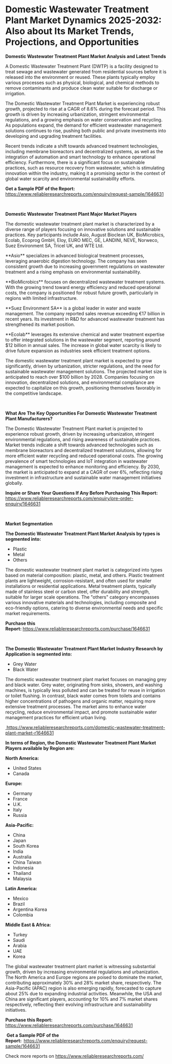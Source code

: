 <p><h1>Domestic Wastewater Treatment Plant Market Dynamics 2025-2032: Also about Its Market Trends, Projections, and Opportunities</h1></p><p><strong>Domestic Wastewater Treatment Plant Market Analysis and Latest Trends</strong></p>
<p><p>A Domestic Wastewater Treatment Plant (DWTP) is a facility designed to treat sewage and wastewater generated from residential sources before it is released into the environment or reused. These plants typically employ various processes such as physical, biological, and chemical methods to remove contaminants and produce clean water suitable for discharge or irrigation.</p><p>The Domestic Wastewater Treatment Plant Market is experiencing robust growth, projected to rise at a CAGR of 8.6% during the forecast period. This growth is driven by increasing urbanization, stringent environmental regulations, and a growing emphasis on water conservation and recycling. As populations expand, the demand for efficient wastewater management solutions continues to rise, pushing both public and private investments into developing and upgrading treatment facilities.</p><p>Recent trends indicate a shift towards advanced treatment technologies, including membrane bioreactors and decentralized systems, as well as the integration of automation and smart technology to enhance operational efficiency. Furthermore, there is a significant focus on sustainable practices, such as resource recovery from wastewater, which is stimulating innovation within the industry, making it a promising sector in the context of global water scarcity and environmental sustainability efforts.</p></p>
<p><strong>Get a Sample PDF of the Report:&nbsp;</strong> <a href="https://www.reliableresearchreports.com/enquiry/request-sample/1646631?utm_campaign=2734&utm_medium=2&utm_source=Github&utm_content=ia&utm_term=23022025&utm_id=domestic-wastewater-treatment-plant">https://www.reliableresearchreports.com/enquiry/request-sample/1646631</a></p>
<p>&nbsp;</p>
<p><strong>Domestic Wastewater Treatment Plant Major Market Players</strong></p>
<p><p>The domestic wastewater treatment plant market is characterized by a diverse range of players focusing on innovative solutions and sustainable practices. Key participants include Asio, August Bioclean UK, BioMicrobics, Ecolab, Ecoprog GmbH, Eloy, EURO MEC, GE, LANDINI, NEVE, Norweco, Suez Environment SA, Tricel UK, and WTE Ltd.</p><p>**Asio** specializes in advanced biological treatment processes, leveraging anaerobic digestion technology. The company has seen consistent growth due to increasing government regulations on wastewater treatment and a rising emphasis on environmental sustainability.</p><p>**BioMicrobics** focuses on decentralized wastewater treatment systems. With the growing trend toward energy efficiency and reduced operational costs, the company is positioned for robust future growth, particularly in regions with limited infrastructure.</p><p>**Suez Environment SA** is a global leader in water and waste management. The company reported sales revenue exceeding €17 billion in recent years. Its investment in R&D for advanced wastewater treatment has strengthened its market position.</p><p>**Ecolab** leverages its extensive chemical and water treatment expertise to offer integrated solutions in the wastewater segment, reporting around $12 billion in annual sales. The increase in global water scarcity is likely to drive future expansion as industries seek efficient treatment options.</p><p>The domestic wastewater treatment plant market is expected to grow significantly, driven by urbanization, stricter regulations, and the need for sustainable wastewater management solutions. The projected market size is anticipated to reach over $100 billion by 2028. Companies focusing on innovation, decentralized solutions, and environmental compliance are expected to capitalize on this growth, positioning themselves favorably in the competitive landscape.</p></p>
<p>&nbsp;</p>
<p><strong>What Are The Key Opportunities For Domestic Wastewater Treatment Plant Manufacturers?</strong></p>
<p><p>The Domestic Wastewater Treatment Plant market is projected to experience robust growth, driven by increasing urbanization, stringent environmental regulations, and rising awareness of sustainable practices. Market trends indicate a shift towards advanced technologies such as membrane bioreactors and decentralized treatment solutions, allowing for more efficient water recycling and reduced operational costs. The growing prevalence of smart technologies and IoT integration in wastewater management is expected to enhance monitoring and efficiency. By 2030, the market is anticipated to expand at a CAGR of over 6%, reflecting rising investment in infrastructure and sustainable water management initiatives globally.</p></p>
<p><strong>Inquire or Share Your Questions If Any Before Purchasing This Report:</strong> <a href="https://www.reliableresearchreports.com/enquiry/pre-order-enquiry/1646631?utm_campaign=2734&utm_medium=2&utm_source=Github&utm_content=ia&utm_term=23022025&utm_id=domestic-wastewater-treatment-plant">https://www.reliableresearchreports.com/enquiry/pre-order-enquiry/1646631</a></p>
<p>&nbsp;</p>
<p><strong>Market Segmentation</strong></p>
<p><strong>The Domestic Wastewater Treatment Plant Market Analysis by types is segmented into:</strong></p>
<p><ul><li>Plastic</li><li>Metal</li><li>Others</li></ul></p>
<p><p>The domestic wastewater treatment plant market is categorized into types based on material composition: plastic, metal, and others. Plastic treatment plants are lightweight, corrosion-resistant, and often used for smaller installations or residential applications. Metal treatment plants, typically made of stainless steel or carbon steel, offer durability and strength, suitable for larger scale operations. The "others" category encompasses various innovative materials and technologies, including composite and eco-friendly options, catering to diverse environmental needs and specific market requirements.</p></p>
<p><strong>Purchase this Report:&nbsp;</strong><a href="https://www.reliableresearchreports.com/purchase/1646631?utm_campaign=2734&utm_medium=2&utm_source=Github&utm_content=ia&utm_term=23022025&utm_id=domestic-wastewater-treatment-plant">https://www.reliableresearchreports.com/purchase/1646631</a></p>
<p>&nbsp;</p>
<p><strong>The Domestic Wastewater Treatment Plant Market Industry Research by Application is segmented into:</strong></p>
<p><ul><li>Grey Water</li><li>Black Water</li></ul></p>
<p><p>The domestic wastewater treatment plant market focuses on managing grey and black water. Grey water, originating from sinks, showers, and washing machines, is typically less polluted and can be treated for reuse in irrigation or toilet flushing. In contrast, black water comes from toilets and contains higher concentrations of pathogens and organic matter, requiring more extensive treatment processes. The market aims to enhance water recycling, reduce environmental impact, and promote sustainable water management practices for efficient urban living.</p></p>
<p><a href="https://www.reliableresearchreports.com/domestic-wastewater-treatment-plant-market-r1646631?utm_campaign=2734&utm_medium=2&utm_source=Github&utm_content=ia&utm_term=23022025&utm_id=domestic-wastewater-treatment-plant">&nbsp;https://www.reliableresearchreports.com/domestic-wastewater-treatment-plant-market-r1646631</a></p>
<p><strong>In terms of Region, the Domestic Wastewater Treatment Plant Market Players available by Region are:</strong></p>
<p>
    <p> <strong> North America: </strong>
        <ul>
            <li>United States</li>
            <li>Canada</li>
        </ul>
        </p> 
    <p> <strong> Europe: </strong>
        <ul>
            <li>Germany</li>
            <li>France</li>
            <li>U.K.</li>
            <li>Italy</li>
            <li>Russia</li>
        </ul>
        </p> 
    <p> <strong> Asia-Pacific: </strong>
        <ul>
            <li>China</li>
            <li>Japan</li>
            <li>South Korea</li>
            <li>India</li>
            <li>Australia</li>
            <li>China Taiwan</li>
            <li>Indonesia</li>
            <li>Thailand</li>
            <li>Malaysia</li>
        </ul>
        </p> 
    <p> <strong> Latin America: </strong>
        <ul>
            <li>Mexico</li>
            <li>Brazil</li>
            <li>Argentina Korea</li>
            <li>Colombia</li>
        </ul>
        </p> 
    <p> <strong> Middle East & Africa: </strong>
        <ul>
            <li>Turkey</li>
            <li>Saudi</li>
            <li>Arabia</li>
            <li>UAE</li>
            <li>Korea</li>
        </ul>
    </p>
    </p>
<p><p>The global wastewater treatment plant market is witnessing substantial growth, driven by increasing environmental regulations and urbanization. The North America and Europe regions are poised to dominate the market, contributing approximately 30% and 28% market share, respectively. The Asia-Pacific (APAC) region is also emerging rapidly, forecasted to capture about 25% due to expanding industrial activities. Meanwhile, the USA and China are significant players, accounting for 10% and 7% market shares respectively, reflecting their evolving infrastructure and sustainability initiatives.</p></p>
<p><strong>Purchase this Report: </strong><a href="https://www.reliableresearchreports.com/purchase/1646631?utm_campaign=2734&utm_medium=2&utm_source=Github&utm_content=ia&utm_term=23022025&utm_id=domestic-wastewater-treatment-plant">https://www.reliableresearchreports.com/purchase/1646631</a></p>
<p>&nbsp;<strong>Get a Sample PDF of the Report:&nbsp;&nbsp;</strong><a href="https://www.reliableresearchreports.com/enquiry/request-sample/1646631?utm_campaign=2734&utm_medium=2&utm_source=Github&utm_content=ia&utm_term=23022025&utm_id=domestic-wastewater-treatment-plant">https://www.reliableresearchreports.com/enquiry/request-sample/1646631</a></p>
<p><strong></strong></p>
<p>Check more reports on <a href="https://www.reliableresearchreports.com/?utm_campaign=2734&utm_medium=2&utm_source=Github&utm_content=ia&utm_term=23022025&utm_id=domestic-wastewater-treatment-plant">https://www.reliableresearchreports.com/</a></p>